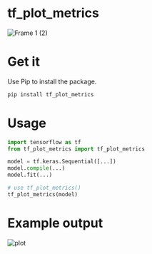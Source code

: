 # tf_plot_metrics

![Frame 1 (2)](https://github.com/raj-pulapakura/tf_plot_metrics/assets/87762282/fd429e09-84f4-463f-96f3-07831acaad97)

# Get it

Use Pip to install the package.

```bash
pip install tf_plot_metrics
```

# Usage

```py
import tensorflow as tf
from tf_plot_metrics import tf_plot_metrics

model = tf.keras.Sequential([...])
model.compile(...)
model.fit(...)

# use tf_plot_metrics()
tf_plot_metrics(model)
```

# Example output
![plot](https://github.com/raj-pulapakura/tf_plot_metrics/assets/87762282/ac9a9ef4-d6cd-4191-aee4-b4e8cd5071de)

